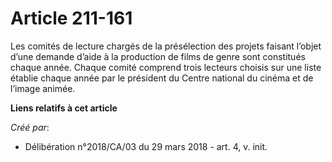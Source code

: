 # Article 211-161

Les comités de lecture chargés de la présélection des projets faisant l’objet d’une demande d’aide à la production de films
de genre sont constitués chaque année. Chaque comité comprend trois lecteurs choisis sur une liste établie chaque année par
le président du Centre national du cinéma et de l’image animée.

**Liens relatifs à cet article**

_Créé par_:

  - Délibération n°2018/CA/03 du 29 mars 2018 - art. 4, v. init.
